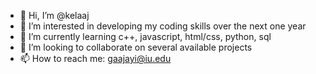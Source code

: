 - 👋 Hi, I’m @kelaaj
- 👀 I’m interested in developing my coding skills over the next one year
- 🌱 I’m currently learning c++, javascript, html/css, python, sql
- 💞️ I’m looking to collaborate on several available projects
- 📫 How to reach me: gaajayi@iu.edu

<!---
kelaaj/kelaaj is a ✨ special ✨ repository because its `README.md` (this file) appears on your GitHub profile.
You can click the Preview link to take a look at your changes.
--->
